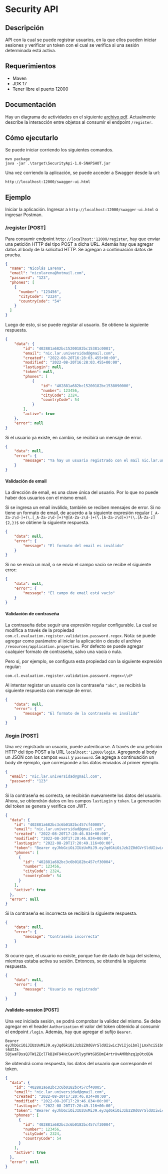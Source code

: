 # Security API

## Descripción

API con la cual se puede registrar usuarios, en la que ellos pueden iniciar sesiones y verificar un token con el cual se verifica si una sesión determinada está activa.

## Requerimientos

* Maven
* JDK 17
* Tener libre el puerto 12000

## Documentación

Hay un diagrama de actividades en el siguiente [archivo pdf](/doc/RegisterEndpointActivityDiagram.pdf). Actualmente describe la interacción entre objetos al consumir el endpoint ```/register```.
<!---
TODO: Agregar los demás endpoints.
--->

## Cómo ejecutarlo

Se puede iniciar corriendo los siguientes comandos.

```
mvn package
java -jar .\target\SecurityApi-1.0-SNAPSHOT.jar
```

Una vez corriendo la aplicación, se puede acceder a Swagger desde la url:

```
http://localhost:12000/swagger-ui.html
```

## Ejemplo

Iniciar la aplicación.
Ingresar a ```http://localhost:12000/swagger-ui.html``` o ingresar Postman.

### /register [POST]

Para consumir endpoint ```http://localhost:'12000/register```, hay que enviar una petición HTTP del tipo POST a dicha URL. Además  hay que agregar datos al body de la solicitud HTTP. Se agregan a continuación datos de prueba.

```json
{
  "name": "Nicolás Larena",
  "email": "nicolarena@hotmail.com",
  "password": "123",
  "phones": [
    {
      "number": "123456",
      "cityCode": "2324",
      "countryCode": "54"
    }
  ]
}
```

Luego de esto, si se puede registar al usuario. Se obtiene la siguiente respuesta.

```json
{
    "data": {
        "id": "402881a682bc15200182bc15381c0001",
        "email": "nic.lar.universidad@gmail.com",
        "created": "2022-08-20T16:28:03.455+00:00",
        "modified": "2022-08-20T16:28:03.455+00:00",
        "lastLogin": null,
        "token": null,
        "phones": [
            {
                "id": "402881a682bc15200182bc1538090000",
                "number": 123456,
                "cityCode": 2324,
                "countryCode": 54
            }
        ],
        "active": true
    },
    "error": null
}
```

Si el usuario ya existe, en cambio, se recibirá un mensaje de error.

```json
{
    "data": null,
    "error": {
        "message": "Ya hay un usuario registrado con el mail nic.lar.universidad@gmail.com"
    }
}
```

#### Validación de email

La dirección de email, es una clave única del usuario. Por lo que no puede haber dos usuarios con el mismo email.

Si se ingresa un email inválido, también se reciben mensajes de error. Si no tiene un formato de email, de acuerdo a la siguiente expresión regular ```[_A-Za-z\d-]+(\.[_A-Za-z\d-]+)*@[A-Za-z\d-]+(\.[A-Za-z\d]+)*(\.[A-Za-z]{2,})$``` se obtiene la siguiente respuesta.

```json
{
    "data": null,
    "error": {
        "message": "El formato del email es inválido"
    }
}
```

Si no se envía un mail, o se envía el campo vacío se recibe el siguiente error:

```json
{
    "data": null,
    "error": {
        "message": "El campo de email está vacío"
    }
}
```

#### Validación de contraseña

La contraseña debe seguir una expresión regular configurable. La cual se modifica a través de la propiedad ```com.cl.evaluation.register.validation.password.regex```. Nota: se puede agregar como parámetro al iniciar la aplicación o desde el archivo ```/resources/application.properties```.
Por defecto se puede agregar cualquier formato de contraseña, salvo una vacía o nula.

Pero si, por ejemplo, se configura esta propiedad con la siguiente expresión regular:

```
com.cl.evaluation.register.validation.password.regex=\\d*
```

Al intentar registar un usuario con la contraseña ```"abc"```, se recibirá la siguiente respuesta con mensaje de error.

```json
{
    "data": null,
    "error": {
        "message": "El formato de la contraseña es inválido"
    }
}
```

### /login [POST]

Una vez registrado un usuario, puede autenticarse. A través de una petición HTTP del tipo POST a la URL ```localhost:'12000/login```. Agregando al body un JSON con los campos ```email``` y ```password```. Se agrega a continuación un body de ejemplo, que corresponde a los datos enviados al primer ejemplo.

```json
{
  "email": "nic.lar.universidad@gmail.com",
  "password": "123"
}
```

Si la contraseña es correcta, se recibirán nuevamente los datos del usuario. Ahora, se obtendrán datos en los campos ```lastLogin``` y ```token```.
La generación del token se genera y verifica con JWT.

```json
{
  "data": {
    "id": "402881a682bc3c6b0182bc457cf40005",
    "email": "nic.lar.universidad@gmail.com",
    "created": "2022-08-20T17:20:46.834+00:00",
    "modified": "2022-08-20T17:20:46.834+00:00",
    "lastLogin": "2022-08-20T17:20:49.116+00:00",
    "token": "Bearer eyJhbGciOiJIUzUxMiJ9.eyJqdGkiOiJzb2Z0dGVrSldUIiwic3ViIjoibmljLmxhci51bml2ZXJzaWRhZEBnbWFpbC5jb20iLCJhdXRob3JpdGllcyI6WyJST0xFX1VTRVIiXSwiaWF0IjoxNjYxMDE2MDQ5LCJleHAiOjE2NjEwMTY2NDl9.PXnd4Rmq6gOO-t6UIJk-5BjwaFDssQJTW1ZEclTkB1WF94HcCaxVtlygYWtG85DmE4rtrUvAMRbhzq1pOtcODA",
    "phones": [
      {
        "id": "402881a682bc3c6b0182bc457cf30004",
        "number": 123456,
        "cityCode": 2324,
        "countryCode": 54
      }
    ],
    "active": true
  },
  "error": null
}
```

Si la contraseña es incorrecta se recibirá la siguiente respuesta.

```json
{
    "data": null,
    "error": {
        "message": "Contraseña incorrecta"
    }
}
```

Si ocurre que, el usuario no existe, porque fue de dado de baja del sistema, mientras estaba activa su sesión. Entonces, se obtendrá la siguiente respuesta.

```json
{
    "data": null,
    "error": {
        "message": "Usuario no registrado"
    }
}
```

#### /validate-session [POST]

Una vez iniciada sesión, se podrá comprobar la validez del mismo. Se debe agregar en el header ```Authorization``` el valor del token obtenido al consumir el endpoint ```/login```.
Además, hay que agregar el sufijo ```Bearer```.
```
Bearer eyJhbGciOiJIUzUxMiJ9.eyJqdGkiOiJzb2Z0dGVrSldUIiwic3ViIjoibmljLmxhci51bml2ZXJzaWRhZEBnbWFpbC5jb20iLCJhdXRob3JpdGllcyI6WyJST0xFX1VTRVIiXSwiaWF0IjoxNjYxMDE2MDQ5LCJleHAiOjE2NjEwMTY2NDl9.PXnd4Rmq6gOO-t6UIJk-5BjwaFDssQJTW1ZEclTkB1WF94HcCaxVtlygYWtG85DmE4rtrUvAMRbhzq1pOtcODA
```

Se obtendrá como respuesta, los datos del usuario que corresponde el token.

```json
{
  "data": {
    "id": "402881a682bc3c6b0182bc457cf40005",
    "email": "nic.lar.universidad@gmail.com",
    "created": "2022-08-20T17:20:46.834+00:00",
    "modified": "2022-08-20T17:20:46.834+00:00",
    "lastLogin": "2022-08-20T17:20:49.116+00:00",
    "token": "Bearer eyJhbGciOiJIUzUxMiJ9.eyJqdGkiOiJzb2Z0dGVrSldUIiwic3ViIjoibmljLmxhci51bml2ZXJzaWRhZEBnbWFpbC5jb20iLCJhdXRob3JpdGllcyI6WyJST0xFX1VTRVIiXSwiaWF0IjoxNjYxMDE2MDQ5LCJleHAiOjE2NjEwMTY2NDl9.PXnd4Rmq6gOO-t6UIJk-5BjwaFDssQJTW1ZEclTkB1WF94HcCaxVtlygYWtG85DmE4rtrUvAMRbhzq1pOtcODA",
    "phones": [
      {
        "id": "402881a682bc3c6b0182bc457cf30004",
        "number": 123456,
        "cityCode": 2324,
        "countryCode": 54
      }
    ],
    "active": true
  },
  "error": null
}
```

